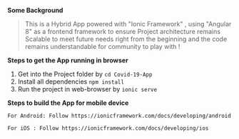 **Some Background** 

> This is a Hybrid App powered with "Ionic Framework" , using "Angular
> 8" as a frontend framework to ensure  Project architecture remains Scalable to meet future needs right from the beginning and the code remains understandable for community to play with !

**Steps to get the App running in browser**

 1. Get into the Project folder by `cd Covid-19-App`
 2. Install all dependencies `npm install`
 3. Run the project in web-browser by `ionic serve`

**Steps to build the App for mobile device**

    For Android: Follow https://ionicframework.com/docs/developing/android	  
                                                                                         
    For iOS : Follow https://ionicframework.com/docs/developing/ios
